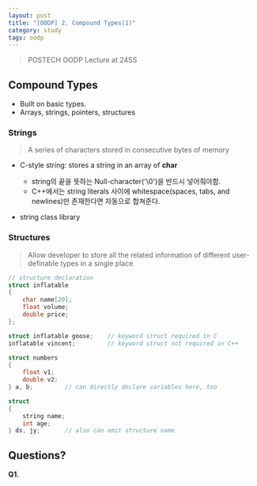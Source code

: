 ```yaml
---
layout: post
title: "[OODP] 2. Compound Types(1)"
category: study
tags: oodp
---
```


> POSTECH OODP Lecture at 24SS

## Compound Types
- Built on basic types.
- Arrays, strings, pointers, structures
<!--more-->

### Strings
> A series of characters stored in consecutive bytes of memory

- C-style string: stores a string in an array of **char**
    - string의 끝을 뜻하는 Null-character('\0')을 반드시 넣어줘야함.
    - C++에서는 string literals 사이에 whitespace(spaces, tabs, and newlines)만 존재한다면 자동으로 합쳐준다.

- string class library

### Structures
> Allow developer to store all the related information of different user-definable types in a single place

```c++
// structure declaration
struct inflatable
{
    char name[20];
    float volume;
    double price;
};

struct inflatable goose;    // keyword struct required in C
inflatable vincent;         // keyword struct not required in C++

struct numbers
{
    float v1;
    double v2;
} a, b;         // can directly declare variables here, too

struct
{
    string name;
    int age;
} ds, jy;       // also can omit structure name
```




## Questions?
**Q1.** 



<!-- Links -->
